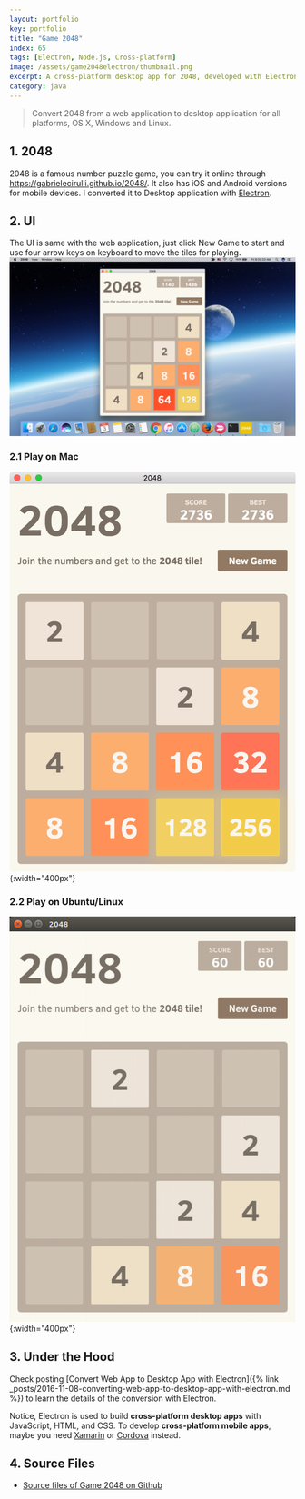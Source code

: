 ```yaml
---
layout: portfolio
key: portfolio
title: "Game 2048"
index: 65
tags: [Electron, Node.js, Cross-platform]
image: /assets/game2048electron/thumbnail.png
excerpt: A cross-platform desktop app for 2048, developed with Electron and Node.js
category: java
---
```


> Convert 2048 from a web application to desktop application for all platforms, OS X, Windows and Linux.

## 1. 2048
2048 is a famous number puzzle game, you can try it online through https://gabrielecirulli.github.io/2048/. It also has iOS and Android versions for mobile devices. I converted it to Desktop application with [Electron](https://electron.atom.io/).

## 2. UI
The UI is same with the web application, just click New Game to start and use four arrow keys on keyboard to move the tiles for playing.
![image](/assets/game2048electron/2048.png)  
### 2.1 Play on Mac
![image](/assets/game2048electron/mac.png){:width="400px"}  
### 2.2 Play on Ubuntu/Linux
![image](/assets/game2048electron/linux.png){:width="400px"}  

## 3. Under the Hood
Check posting [Convert Web App to Desktop App with Electron]({% link _posts/2016-11-08-converting-web-app-to-desktop-app-with-electron.md %}) to learn the details of the conversion with Electron.

Notice, Electron is used to build __cross-platform desktop apps__ with JavaScript, HTML, and CSS. To develop __cross-platform mobile apps__, maybe you need [Xamarin](https://www.xamarin.com/) or [Cordova](https://cordova.apache.org/) instead.

## 4. Source Files
* [Source files of Game 2048 on Github](https://github.com/jojozhuang/Portfolio/tree/master/Game2048)
